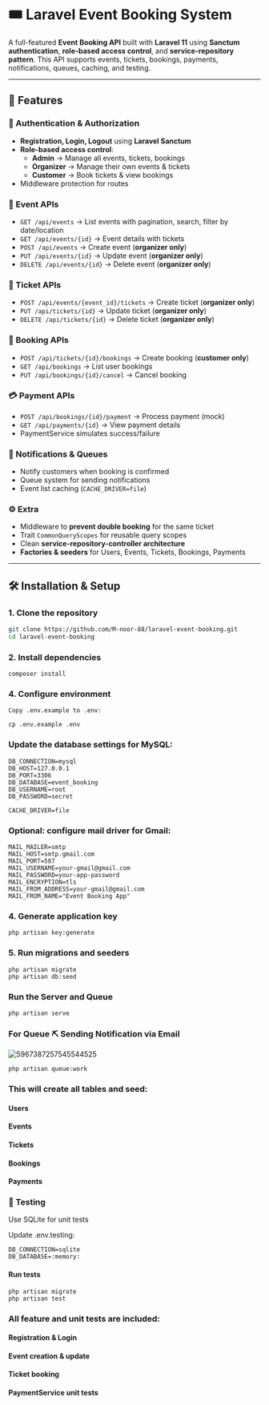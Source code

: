 # 🎟️ Laravel Event Booking System

A full-featured **Event Booking API** built with **Laravel 11** using **Sanctum authentication**, **role-based access control**, and **service-repository pattern**. This API supports events, tickets, bookings, payments, notifications, queues, caching, and testing.

---

## 🚀 Features

### 🔐 Authentication & Authorization
- **Registration, Login, Logout** using **Laravel Sanctum**
- **Role-based access control**:
  - **Admin** → Manage all events, tickets, bookings
  - **Organizer** → Manage their own events & tickets
  - **Customer** → Book tickets & view bookings
- Middleware protection for routes

### 📅 Event APIs
- `GET /api/events` → List events with pagination, search, filter by date/location
- `GET /api/events/{id}` → Event details with tickets
- `POST /api/events` → Create event (**organizer only**)
- `PUT /api/events/{id}` → Update event (**organizer only**)
- `DELETE /api/events/{id}` → Delete event (**organizer only**)

### 🎫 Ticket APIs
- `POST /api/events/{event_id}/tickets` → Create ticket (**organizer only**)
- `PUT /api/tickets/{id}` → Update ticket (**organizer only**)
- `DELETE /api/tickets/{id}` → Delete ticket (**organizer only**)

### 📝 Booking APIs
- `POST /api/tickets/{id}/bookings` → Create booking (**customer only**)
- `GET /api/bookings` → List user bookings
- `PUT /api/bookings/{id}/cancel` → Cancel booking

### 💳 Payment APIs
- `POST /api/bookings/{id}/payment` → Process payment (mock)
- `GET /api/payments/{id}` → View payment details
- PaymentService simulates success/failure

### 🔔 Notifications & Queues
- Notify customers when booking is confirmed
- Queue system for sending notifications
- Event list caching (`CACHE_DRIVER=file`)

### ⚙️ Extra
- Middleware to **prevent double booking** for the same ticket
- Trait `CommonQueryScopes` for reusable query scopes
- Clean **service-repository-controller architecture**
- **Factories & seeders** for Users, Events, Tickets, Bookings, Payments

---


## 🛠️ Installation & Setup

### 1. Clone the repository
```bash
git clone https://github.com/M-noor-88/laravel-event-booking.git
cd laravel-event-booking
```

### 2. Install dependencies
```
composer install
```
### 4. Configure environment
```
Copy .env.example to .env:

cp .env.example .env

```

### Update the database settings for MySQL:
```
DB_CONNECTION=mysql
DB_HOST=127.0.0.1
DB_PORT=3306
DB_DATABASE=event_booking
DB_USERNAME=root
DB_PASSWORD=secret

CACHE_DRIVER=file

```
### Optional: configure mail driver for Gmail:
```
MAIL_MAILER=smtp
MAIL_HOST=smtp.gmail.com
MAIL_PORT=587
MAIL_USERNAME=your-gmail@gmail.com
MAIL_PASSWORD=your-app-password
MAIL_ENCRYPTION=tls
MAIL_FROM_ADDRESS=your-gmail@gmail.com
MAIL_FROM_NAME="Event Booking App"
```

### 4. Generate application key
```
php artisan key:generate
```
### 5. Run migrations and seeders
```
php artisan migrate
php artisan db:seed
```

### Run the Server and Queue 

```
php artisan serve
```
### For Queue ⛏️ Sending Notification via Email 

![5967387257545544525](https://github.com/user-attachments/assets/a0ea50b8-6dea-4eaf-8c8d-ac22d242f4ce)

```
php artisan queue:work
```
### This will create all tables and seed:

#### Users

#### Events

#### Tickets

#### Bookings

#### Payments

### 🧪 Testing

Use SQLite for unit tests

Update .env.testing:
```
DB_CONNECTION=sqlite
DB_DATABASE=:memory:
```
#### Run tests
```
php artisan migrate
php artisan test
```



### All feature and unit tests are included:

#### Registration & Login

#### Event creation & update

#### Ticket booking

#### PaymentService unit tests

